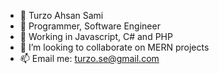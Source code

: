 - 👋 Turzo Ahsan Sami
- 👀 Programmer, Software Engineer
- 🌱 Working in Javascript, C# and PHP
- 💞️ I’m looking to collaborate on MERN projects
- 📫 Email me: turzo.se@gmail.com

<!---
turzo-se/turzo-se is a ✨ special ✨ repository because its `README.md` (this file) appears on your GitHub profile.
You can click the Preview link to take a look at your changes.
--->
